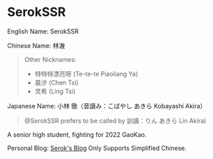 # SerokSSR

English Name: SerokSSR

Chinese Name: 林澈

> Other Nicknames: 
> - 特特特漂亮呀 (Te-te-te Piaoliang Ya)
> - 晨汐 (Chen Tsi)
> - 灵希 (Ling Tsi)

Japanese Name: 小林 徹（音讀み：こばやし あきら Kobayashi Akira）

> @SerokSSR prefers to be called by 訓讀：りん あきら Lin Akira)

A senior high student, fighting for 2022 GaoKao.

Personal Blog: [Serok's Blog](https://snow.js.org/) Only Supports Simplified Chinese.

<!--
**Srkeo/Srkeo** is a ✨ _special_ ✨ repository because its `README.md` (this file) appears on your GitHub profile.

Here are some ideas to get you started:

- 🔭 I’m currently working on ...
- 🌱 I’m currently learning ...
- 👯 I’m looking to collaborate on ...
- 🤔 I’m looking for help with ...
- 💬 Ask me about ...
- 📫 How to reach me: ...
- 😄 Pronouns: ...
- ⚡ Fun fact: ...
-->
